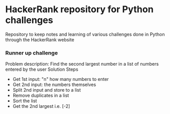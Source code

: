 # HackerRank repository for Python challenges #
Repository to keep notes and learning of various challenges done in Python through the HackerRank website


### Runner up challenge ###
Problem description: Find the second largest number in a list of numbers entered by the user
Solution Steps
- Get 1st input: "n" how many numbers to enter
- Get 2nd input: the numbers themselves
- Split 2nd input and store to a list
- Remove duplicates in a list
- Sort the list
- Get the 2nd largest i.e. [-2]
